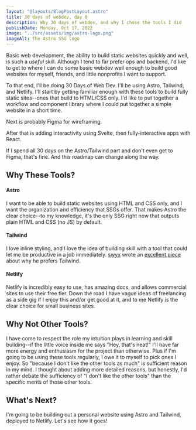 ```yaml
---
layout: "@layouts/BlogPostLayout.astro"
title: 30 days of webdev, day 0 
description: Why 30 days of webdev, and why I chose the tools I did
publishDate: Monday, Oct 17, 2022
image: "../src/assets/img/astro-logo.png"
imageAlt: The Astro SSG logo
---
```


Basic web development, the ability to build static websites quickly and well, is such a *useful* skill. Although I tend to far prefer ops and backend, I'd like to get to where I can do some basic webdev well enough to build good websites for myself, friends, and little nonprofits I want to support.

To that end, I'll be doing 30 Days of Web Dev. I'll be using Astro, Tailwind, and Netlify. I'll start by getting familiar enough with these tools to build fully static sites--ones that build to HTML/CSS only. I'd like to put together a workflow and component library where I could put together a simple website in a short time.

Next is probably Figma for wireframing.

After that is adding interactivity using Svelte, then fully-interactive apps with React.

If I spend all 30 days on the Astro/Tailwind part and don't even get to Figma, that's fine. And this roadmap can change along the way.

## Why These Tools?

#### Astro

I want to be able to build static websites using HTML and CSS only, and I want the organization and efficiency that SSGs offer. That makes Astro the clear choice--to my knowledge, it's the only SSG right now that outputs plain HTML and CSS (no JS) by default.

#### Tailwind

I love inline styling, and I love the idea of building skill with a tool that could let me be productive in a job immediately. [swyx](https://twitter.com/swyx) wrote an [excellent piece](https://www.swyx.io/why-tailwind) about why he prefers Tailwind.

#### Netlify

Netlify is incredibly easy to use, has amazing docs, and allows commercial sites to use their free tier. Down the road I have vague ideas of freelancing as a side gig if I enjoy this and/or get good at it, and to me Netlify is the clear choice for small business sites.

## Why Not Other Tools?

I have come to respect the role my intuition plays in learning and skill building--if the little voice inside me says "Hey, that's neat!" I'll have far more energy and enthusiasm for the project than otherwise. Plus if I'm going to be using these tools regularly, I owe it to myself to pick ones I enjoy. So "because I don't like the other tools as much" is sufficient reason in my mind. I thought about adding more detailed reasons, but honestly, I'd rather debate the sufficiency of "I don't like the other tools" than the specific merits of those other tools.

## What's Next?

I'm going to be building out a personal website using Astro and Tailwind, deployed to Netlify. Let's see how it goes!
